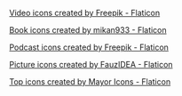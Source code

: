 <a href="https://www.flaticon.com/free-icons/video" title="video icons">Video icons created by Freepik - Flaticon</a>

<a href="https://www.flaticon.com/free-icons/book" title="book icons">Book icons created by mikan933 - Flaticon</a>

<a href="https://www.flaticon.com/free-icons/podcast" title="podcast icons">Podcast icons created by Freepik - Flaticon</a>

<a href="https://www.flaticon.com/free-icons/picture" title="picture icons">Picture icons created by FauzIDEA - Flaticon</a>

<a href="https://www.flaticon.com/free-icons/top" title="top icons">Top icons created by Mayor Icons - Flaticon</a>
